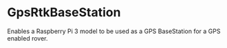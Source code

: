 # GpsRtkBaseStation
Enables a Raspberry Pi 3 model to be used as a GPS BaseStation for a GPS enabled rover.
